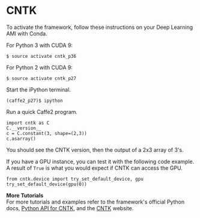 # CNTK<a name="tutorial-cntk"></a>

To activate the framework, follow these instructions on your Deep Learning AMI with Conda\.

For Python 3 with CUDA 9:

```
$ source activate cntk_p36
```

For Python 2 with CUDA 9:

```
$ source activate cntk_p27
```

Start the iPython terminal\.

```
(caffe2_p27)$ ipython
```

Run a quick Caffe2 program\.

```
import cntk as C
C.__version__
c = C.constant(3, shape=(2,3))
c.asarray()
```

You should see the CNTK version, then the output of a 2x3 array of 3's\.

If you have a GPU instance, you can test it with the following code example\. A result of `True` is what you would expect if CNTK can access the GPU\.

```
from cntk.device import try_set_default_device, gpu
try_set_default_device(gpu(0))
```

**More Tutorials**  
For more tutorials and examples refer to the framework's official Python docs, [Python API for CNTK](https://cntk.ai/pythondocs/gettingstarted.html), and the [CNTK](https://www.microsoft.com/en-us/cognitive-toolkit/) website\.